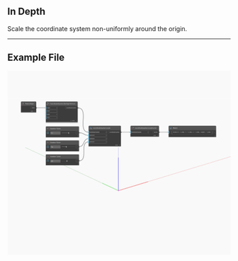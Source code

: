 <!--- Autodesk.DesignScript.Geometry.CoordinateSystem.Scale(xamount, yamount, zamount) --->
<!--- 5IXBOJ4T7DGQ4FYV7OJBRP77VS7URLKC6BUG7AUFBR6QSPUYOFIA --->
## In Depth
Scale the coordinate system non-uniformly around the origin.
___
## Example File

![Scale (xamount, yamount, zamount)](./Autodesk.DesignScript.Geometry.CoordinateSystem.Scale(xamount,%20yamount,%20zamount)_img.jpg)


